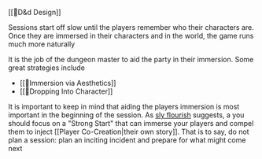 [[🌿D&d Design]]

Sessions start off slow until the players remember who their characters are. Once they are immersed in their characters and in the world, the game runs much more naturally

It is the job of the dungeon master to aid the party in their immersion. Some great strategies include
- [[🌱Immersion via Aesthetics]] 
- [[🌱Dropping Into Character]]

It is important to keep in mind that aiding the players immersion is most important in the beginning of the session. As [sly flourish]() suggests, a you should focus on a "Strong Start" that can immerse your players and compel them to inject [[Player Co-Creation|their own story]]. That is to say, do not plan a session: plan an inciting incident and prepare for what might come next